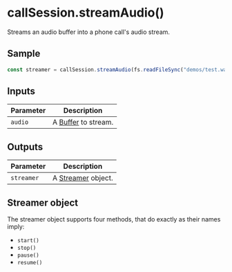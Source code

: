 # callSession.streamAudio()

Streams an audio buffer into a phone call's audio stream.

## Sample

```ts
const streamer = callSession.streamAudio(fs.readFileSync("demos/test.wav"));
```

## Inputs

| Parameter | Description                                               |
| --------- | --------------------------------------------------------- |
| `audio`   | A [Buffer](https://nodejs.org/api/buffer.html) to stream. |

## Outputs

| Parameter  | Description                                                                                                          |
| ---------- | -------------------------------------------------------------------------------------------------------------------- |
| `streamer` | A [Streamer](https://github.com/ringcentral/ringcentral-softphone-ts/blob/main/src/call-session/streamer.ts) object. |

## Streamer object

The streamer object supports four methods, that do exactly as their names imply:

- `start()`
- `stop()`
- `pause()`
- `resume()`
